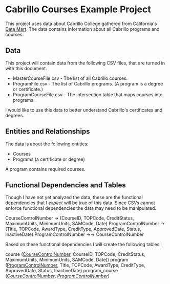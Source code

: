# Cabrillo Courses Example Project 

This project uses data about Cabrillo College gathered from California's [Data Mart](https://datamart.cccco.edu/). The data contains information about all Cabrillo programs and courses. 

## Data 

This project will contain data from the following CSV files, that are turned in with this document. 

  - MasterCourseFile.csv - The list of all Cabrillo courses. 
  - ProgramFile.csv - The list of Cabrillo programs. (A program is a degree or certificate.)
  - ProgramCourseFile.csv - The intersection table that maps courses into programs. 

I would like to use this data to better understand Cabrillo's certificates and degrees. 

## Entities and Relationships

The data is about the following entities:

  - Courses 
  - Programs (a certificate or degree)
  
A program contains required courses. 

## Functional Dependencies and Tables

Though I have not yet analyzed the data, these are the functional dependencies that I *expect* will be true of this data. Since CSVs cannot enforce functional dependencies the data may need to be manipulated. 

CourseControlNumber -> (CourseID, TOPCode, CreditStatus, MaximumUnits, MinimumUnits, SAMCode, Date)
ProgramControlNumber -> (Title, TOPCode, AwardType, CreditType, ApprovedDate, Status, InactiveDate) 
ProgramControlNumber ->-> CourseControlNumber

Based on these functional dependencies I will create the following tables: 

course (<u>CourseControlNumber</u>, CourseID, TOPCode, CreditStatus, MaximumUnits, MinimumUnits, SAMCode, Date))
program (<u>ProgramControlNumber</u>, Title, TOPCode, AwardType, CreditType, ApprovedDate, Status, InactiveDate) 
program_course (<u><i>CourseControlNumber</i></u>, <u><i>ProgramControlNumber</i></u>)
